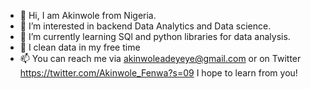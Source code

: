 - 👋 Hi, I am Akinwole from Nigeria.
- 👀 I’m interested in backend Data Analytics and Data science.
- 🌱 I’m currently learning SQl and python libraries for data analysis. 
- 💞️ I clean data in my free time
- 📫 You can reach me via akinwoleadeyeye@gmail.com or on Twitter https://twitter.com/Akinwole_Fenwa?s=09
I hope to learn from you! 

<!---
Akinwole-Fenwa/Akinwole-Fenwa is a ✨ special ✨ repository because its `README.md` (this file) appears on your GitHub profile.
You can click the Preview link to take a look at your changes.
--->
